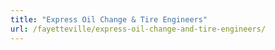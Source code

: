 ```yaml
---
title: "Express Oil Change & Tire Engineers"
url: /fayetteville/express-oil-change-and-tire-engineers/
---
```

